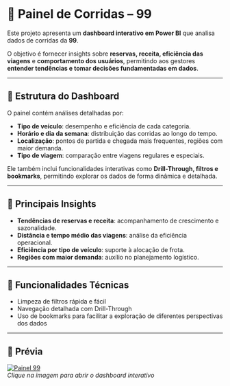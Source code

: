 # 🚖 Painel de Corridas – 99

Este projeto apresenta um **dashboard interativo em Power BI** que analisa dados de corridas da **99**.  

O objetivo é fornecer insights sobre **reservas, receita, eficiência das viagens** e **comportamento dos usuários**, permitindo aos gestores **entender tendências e tomar decisões fundamentadas em dados**.

---

## 🔹 Estrutura do Dashboard

O painel contém análises detalhadas por:

- **Tipo de veículo**: desempenho e eficiência de cada categoria.  
- **Horário e dia da semana**: distribuição das corridas ao longo do tempo.  
- **Localização**: pontos de partida e chegada mais frequentes, regiões com maior demanda.  
- **Tipo de viagem**: comparação entre viagens regulares e especiais.

Ele também inclui funcionalidades interativas como **Drill-Through, filtros e bookmarks**, permitindo explorar os dados de forma dinâmica e detalhada.

---

## 🔹 Principais Insights

- **Tendências de reservas e receita**: acompanhamento de crescimento e sazonalidade.  
- **Distância e tempo médio das viagens**: análise da eficiência operacional.  
- **Eficiência por tipo de veículo**: suporte à alocação de frota.  
- **Regiões com maior demanda**: auxílio no planejamento logístico.  

---

## 🔹 Funcionalidades Técnicas

- Limpeza de filtros rápida e fácil  
- Navegação detalhada com Drill-Through  
- Uso de bookmarks para facilitar a exploração de diferentes perspectivas dos dados  

---

## 🎥 Prévia
[![Painel 99](Painel%2099.gif)](https://app.powerbi.com/groups/me/reports/a37dc385-57e1-4fb7-87db-baca6864c3b1/b41b0eb3d2a0614b2e2a?experience=power-bi&chromeless=1&bookmarkGuid=49f592846bc175c94700)  
*Clique na imagem para abrir o dashboard interativo*

